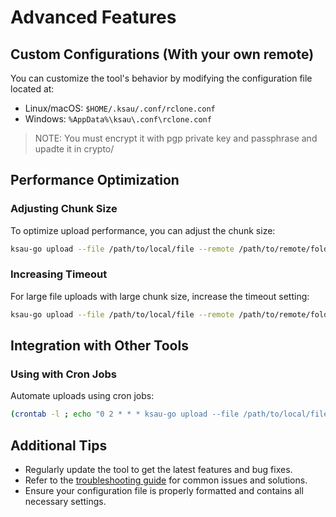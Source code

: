 # Advanced Features

## Custom Configurations (With your own remote)
You can customize the tool's behavior by modifying the configuration file located at:
- Linux/macOS: `$HOME/.ksau/.conf/rclone.conf`
- Windows: `%AppData%\ksau\.conf\rclone.conf`
> NOTE: You must encrypt it with pgp private key and passphrase and upadte it in crypto/

## Performance Optimization
### Adjusting Chunk Size
To optimize upload performance, you can adjust the chunk size:
```bash
ksau-go upload --file /path/to/local/file --remote /path/to/remote/folder --chunk-size 10485760
```

### Increasing Timeout
For large file uploads with large chunk size, increase the timeout setting:
```bash
ksau-go upload --file /path/to/local/file --remote /path/to/remote/folder --timeout 60s
```

## Integration with Other Tools
### Using with Cron Jobs
Automate uploads using cron jobs:
```bash
(crontab -l ; echo "0 2 * * * ksau-go upload --file /path/to/local/file --remote /path/to/remote/folder") | crontab -
```

## Additional Tips
- Regularly update the tool to get the latest features and bug fixes.
- Refer to the [troubleshooting guide](troubleshooting.md) for common issues and solutions.
- Ensure your configuration file is properly formatted and contains all necessary settings.

